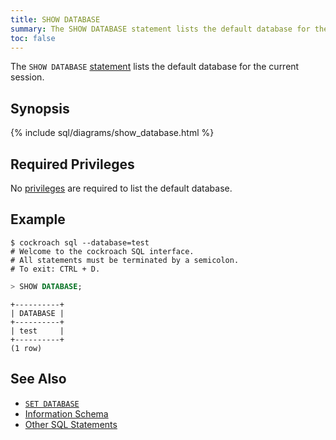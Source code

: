 ```yaml
---
title: SHOW DATABASE
summary: The SHOW DATABASE statement lists the default database for the current session.
toc: false
---
```


The `SHOW DATABASE` [statement](sql-statements.html) lists the default database for the current session.

<div id="toc"></div>

## Synopsis

{% include sql/diagrams/show_database.html %}

## Required Privileges

No [privileges](privileges.html) are required to list the default database.

## Example

~~~ shell
$ cockroach sql --database=test
# Welcome to the cockroach SQL interface.
# All statements must be terminated by a semicolon.
# To exit: CTRL + D.
~~~
~~~ sql
> SHOW DATABASE;
~~~
~~~
+----------+
| DATABASE |
+----------+
| test     |
+----------+
(1 row)
~~~

## See Also

- [`SET DATABASE`](set-database.html)
- [Information Schema](information-schema.html)
- [Other SQL Statements](sql-statements.html)
